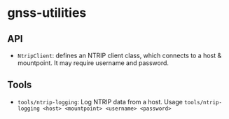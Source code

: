 # gnss-utilities

## API
* `NtripClient`: defines an NTRIP client class, which connects to a host & mountpoint. It may require username and password.

## Tools
* `tools/ntrip-logging`: Log NTRIP data from a host. Usage `tools/ntrip-logging <host> <mountpoint> <username> <password>`
